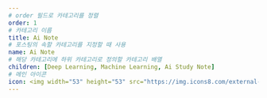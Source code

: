 ```yaml
---
# order 필드로 카테고리를 정렬
order: 1
# 카테고리 이름
title: Ai Note
# 포스팅의 속할 카테고리를 지정할 때 사용
name: Ai Note
# 해당 카테고리에 하위 카테고리로 정의할 카테고리 배열
children: [Deep Learning, Machine Learning, Ai Study Note]
# 메인 아이콘
icon: <img width="53" height="53" src="https://img.icons8.com/external-vectorslab-outline-color-vectorslab/53/external-brain-processor-machine-learning-vectorslab-outline-color-vectorslab.png" alt="external-brain-processor-machine-learning-vectorslab-outline-color-vectorslab"/>
---
```


